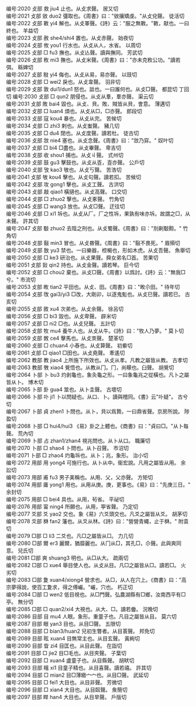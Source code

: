 <!-- { "loadSidebar": true } -->
编号:2020   攴部   救   jiu4   止也。从攴求聲。   居又切  
编号:2021   攴部   敓   duo2   彊取也。《周書》曰："敓攘矯虔。"从攴兌聲。   徒活切  
编号:2022   攴部   斁   yi4   解也。从攴睪聲。《詩》云："服之無斁。"斁，猒也。一曰終也。   羊益切  
编号:2023   攴部   赦   she4/shi4   置也。从攴赤聲。   始夜切  
编号:2024   攴部   攸   you1   行水也。从攴从人，水省。   以周切  
编号:2025   攴部   □   fu3   撫也。从攴亾聲。讀與撫同。   芳武切  
编号:2026   攴部   敉   mi3   撫也。从攴米聲。《周書》曰："亦未克敉公功。"讀若弭。   緜婢切  
编号:2027   攴部   敡   yi4   侮也。从攴从易，易亦聲。   以豉切  
编号:2028   攴部   □   wei2   戾也。从攴韋聲。   羽非切  
编号:2029   攴部   敦   dui1/dun1   怒也。詆也。一曰誰何也。从攴□聲。   都昆切  丁回切
编号:2030   攴部   □   qun2   朋侵也。从攴从羣，羣亦聲。   渠云切  
编号:2031   攴部   敗   bai4   毀也。从攴、貝。敗、賊皆从貝，會意。   薄邁切  
编号:2032   攴部   □   luan4   煩也。从攴从□，□亦聲。   郎段切  
编号:2033   攴部   寇   kou4   暴也。从攴从完。   苦候切  
编号:2034   攴部   □   zhi3   剌也。从攴蚩聲。   豬几切  
编号:2035   攴部   □   du4   閉也。从攴度聲。讀若杜。   徒古切  
编号:2036   攴部   敜   nie4   塞也。从攴念聲。《周書》曰："敜乃穽。"   奴叶切  
编号:2037   攴部   □   bi4   □盡也。从攴畢聲。   卑吉切  
编号:2038   攴部   收   shou1   捕也。从攴丩聲。   式州切  
编号:2039   攴部   鼓   gu3   擊鼓也。从攴从壴，壴亦聲。   公戶切  
编号:2040   攴部   攷   kao3   敂也。从攴丂聲。   苦浩切  
编号:2041   攴部   敂   kou4   擊也。从攴句聲。讀若扣。   苦候切  
编号:2042   攴部   攻   gong1   擊也。从攴工聲。   古洪切  
编号:2043   攴部   敲   qiao1   橫擿也。从攴高聲。   口交切  
编号:2044   攴部   □   zhuo2   擊也。从攴豖聲。   竹角切  
编号:2045   攴部   □   wang3   放也。从攴□聲。   迂往切  
编号:2046   攴部   □   xi1   坼也。从攴从厂。厂之性坼，果孰有味亦坼。故謂之□，从未聲。   許其切  
编号:2047   攴部   斀   zhuo2   去陰之刑也。从攴蜀聲。《周書》曰："刖劓斀黥。"   竹角切  
编号:2048   攴部   敯   min3   冒也。从攴昬聲。《周書》曰："敯不畏死。"   眉殞切  
编号:2049   攴部   敔   yu3   禁也。一曰樂器，椌楬也，形如木虎。从攴吾聲。   魚舉切  
编号:2050   攴部   □   ke3   研治也。从攴果聲。舜女弟名□首。   苦果切  
编号:2051   攴部   鈙   qin2   持也。从攴金聲。讀若琴。   巨今切  
编号:2052   攴部   □   chou2   棄也。从攴□聲。《周書》以爲討。《詩》云："無我□兮。"   市流切  
编号:2053   攴部   畋   tian2   平田也。从攴、田。《周書》曰："畋尒田。"   待年切  
编号:2054   攴部   攺   gai3/yi3   □改，大剛卯，以逐鬼鬽也。从攴巳聲。讀若巳。   古亥切  
编号:2055   攴部   敘   xu4   次弟也。从攴余聲。   徐呂切  
编号:2056   攴部   □   bi3   毀也。从攴卑聲。   辟米切  
编号:2057   攴部   □   ni2   □也。从攴兒聲。   五計切  
编号:2058   攴部   牧   mu4   養牛人也。从攴从牛。《詩》曰："牧人乃夢。"   莫卜切  
编号:2059   攴部   敇   ce4   擊馬也。从攴朿聲。   楚革切  
编号:2060   攴部   □   chuan4   小舂也。从攴算聲。   初絭切  
编号:2061   攴部   □   qiao1   □田也。从攴堯聲。   牽遙切  
编号:2062   教部   教   jiao4   上所施下所效也。从攴从孝。凡教之屬皆从教。   古孝切  
编号:2063   教部   斆   xiao4   覺悟也。从教从冂。冂，尚矇也。臼聲。   胡覺切  
编号:2064   卜部   卜   bu3   灼剥龜也，象灸龜之形。一曰象龜兆之從橫也。凡卜之屬皆从卜。   博木切  
编号:2065   卜部   卦   gua4   筮也。从卜圭聲。   古壞切  
编号:2066   卜部   卟   ji1   卜以問疑也。从口、卜。讀與稽同。《書》云"卟疑"。   古兮切  
编号:2067   卜部   貞   zhen1   卜問也。从卜，貝以爲贄。一曰鼎省聲。京房所說。   陟盈切  
编号:2068   卜部   □   hui4/hui3   《易》卦之上體也。《商書》曰："貞曰□。"从卜每聲。   荒內切  
编号:2069   卜部   占   zhan1/zhan4   視兆問也。从卜从口。   職廉切  
编号:2070   卜部   □   shao4   卜問也。从卜召聲。   市沼切  
编号:2071   卜部   □   zhao4   灼龜坼也。从卜；兆，象形。   治小切  
编号:2072   用部   用   yong4   可施行也。从卜从中。衞宏說。凡用之屬皆从用。   余訟切  
编号:2073   用部   甫   fu3   男子美稱也。从用、父，父亦聲。   方矩切  
编号:2074   用部   庸   yong1   用也。从用从庚。庚，更事也。《易》曰："先庚三日。"   余封切  
编号:2075   用部   □   bei4   具也。从用，茍省。   平祕切  
编号:2076   用部   甯   ning4   所願也。从用，寕省聲。   乃定切  
编号:2077   爻部   爻   yao2   交也。象《易》六爻頭交也。凡爻之屬皆从爻。   胡茅切  
编号:2078   爻部   棥   fan2   藩也。从爻从林。《詩》曰："營營青蠅，止于棥。"   附袁切  
编号:2079   □部   □   li3   二爻也。凡□之屬皆从□。   力几切  
编号:2080   □部   爾   er3   麗爾，猶靡麗也。从冂从□，其孔□，尒聲。此與爽同意。   兒氏切  
编号:2081   □部   爽   shuang3   明也。从□从大。   疏兩切  
编号:2082   □部   □   xue4   舉目使人也。从攴从目。凡□之屬皆从□。讀若□。   火劣切  
编号:2083   □部   夐   xuan4/xiong4   營求也。从□，从人在穴上。《商書》曰："高宗夢得說，使百工夐求，得之傅巗。"巗，穴也。   朽正切  
编号:2084   □部   □   wen2   低目視也。从□門聲。弘農湖縣有□鄉，汝南西平有□亭。   無分切  
编号:2085   □部   □   quan2/xi4   大視也。从大、□。讀若齤。   況晚切  
编号:2086   目部   目   mu4   人眼。象形。重童子也。凡目之屬皆从目。   莫六切  
编号:2087   目部   眼   yan3   目也。从目□聲。   五限切  
编号:2088   目部   □   bian3/huan2   兒初生瞥者。从目瞏聲。   邦免切  
编号:2089   目部   眩   xuan4   目無常主也。从目玄聲。   黃絢切  
编号:2090   目部   眥   zi4   目匡也。从目此聲。   在詣切  
编号:2091   目部   □   jie2   目□毛也。从目夾聲。   子葉切  
编号:2092   目部   □   xuan4   盧童子也。从目縣聲。   胡畎切  
编号:2093   目部   瞦   xi1   目童子精也。从目喜聲。讀若禧。   許其切  
编号:2094   目部   □   mian2   目□薄緻宀宀也。从目□聲。   武延切  
编号:2095   目部   □   fei1   大目也。从目非聲。   芳微切  
编号:2096   目部   □   xian4   大目也。从目臤聲。   矦簡切  
编号:2097   目部   睅   han4   大目也。从目旱聲。   戶版切  

